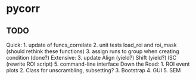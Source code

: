 pycorr
======


TODO
----

Quick:
    1. update of funcs_correlate
    2. unit tests load_roi and roi_mask (should rethink these functions)
    3. assign runs to group when creating condition (done?)
Extensive:
    3. update
        Align (yield?)
        Shift (yield?)
        ISC (rewrite ROI script)
    5. command-line interface
Down the Road:
    1. ROI event plots
    2. Class for unscrambling, subsetting?
    3. Bootstrap
    4. GUI
    5. SEM
